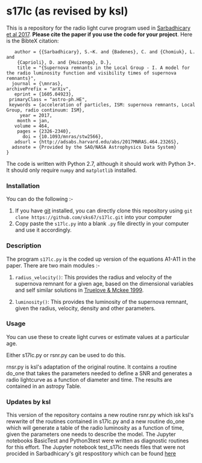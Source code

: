 # s17lc  (as revised by ksl)

This is a repository for the radio light curve program used in [Sarbadhicary et al 2017](http://adsabs.harvard.edu/abs/2017MNRAS.464.2326S). **Please cite the paper if you use the code for your project**. Here is the BibteX citation:
```@ARTICLE{2017MNRAS.464.2326S,
   author = {{Sarbadhicary}, S.~K. and {Badenes}, C. and {Chomiuk}, L. and 
	{Caprioli}, D. and {Huizenga}, D.},
    title = "{Supernova remnants in the Local Group - I. A model for the radio luminosity function and visibility times of supernova remnants}",
  journal = {\mnras},
archivePrefix = "arXiv",
   eprint = {1605.04923},
 primaryClass = "astro-ph.HE",
 keywords = {acceleration of particles, ISM: supernova remnants, Local Group, radio continuum: ISM},
     year = 2017,
    month = jan,
   volume = 464,
    pages = {2326-2340},
      doi = {10.1093/mnras/stw2566},
   adsurl = {http://adsabs.harvard.edu/abs/2017MNRAS.464.2326S},
  adsnote = {Provided by the SAO/NASA Astrophysics Data System}
}
```



The code is written with Python 2.7, although it should work with Python 3+. It should only require `numpy` and `matplotlib` installed.

### Installation
You can do the following :-
1. If you have [git](https://git-scm.com/) installed, you can directly clone this repository using `git clone https://github.com/sks67/s17lc.git` into your computer
2. Copy paste the `s17lc.py` into a blank `.py` file directly in your computer and use it accordingly.

### Description
The program `s17lc.py` is the coded up version of the equations A1-A11 in the paper. There are two main modules :-

1. `radius_velocity()`: This provides the radius and velocity of the supernova remnant for a given age, based on the dimensional variables and self similar solutions in [Truelove & Mckee 1999](http://adsabs.harvard.edu/abs/1999ApJS..120..299T). 

2. `luminosity()`: This provides the luminosity of the supernova remnant, given the radius, velocity, density and other parameters. 

### Usage
You can use these to create light curves or estimate values at a particular age. 

Either s17lc.py or rsnr.py can be used to do this.  

rnsr.py is ksl's adaptation of the original routine.  It contains a routine do_one that takes the parameters needed to define a SNR and generates a radio lightcurve as a function of diameter and time.  The results are contained in an astropy Table.  

### Updates by ksl
This version of the repository contains a new routine rsnr.py which isk ksl's rewwrite of the routines contained in s17lc.py and a new routine do_one which will generate a table of the radio luminosity as a function of time, given the parameters
one needs to describe the model.  The Jupyter notebooks BasicTest and Python3test were written as diagnostic routines for
this effort.  The Jupyter notebook test_s17lc needs files that were not procided in Sarbadhicary's git respostitory which 
can be found [here](https://github.com/sks67/s17lc)
